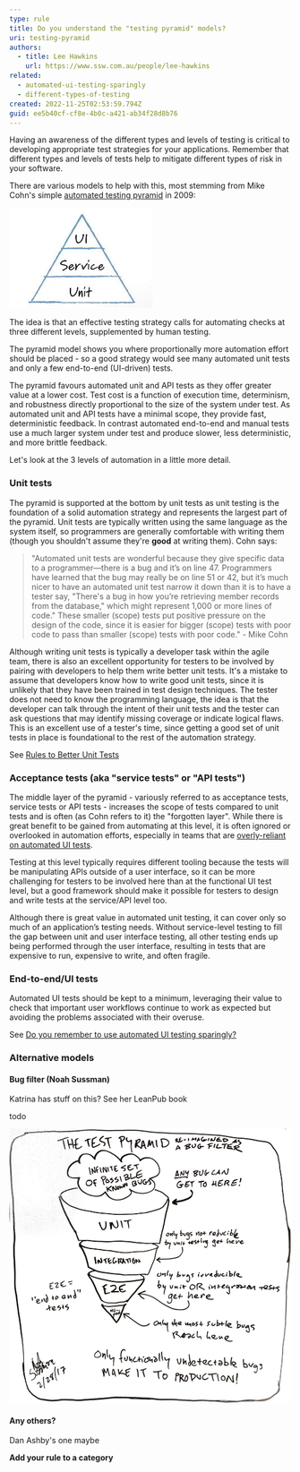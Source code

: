 ```yaml
---
type: rule
title: Do you understand the "testing pyramid" models?
uri: testing-pyramid
authors:
  - title: Lee Hawkins
    url: https://www.ssw.com.au/people/lee-hawkins
related:
  - automated-ui-testing-sparingly
  - different-types-of-testing
created: 2022-11-25T02:53:59.794Z
guid: ee5b40cf-cf8e-4b0c-a421-ab34f28d8b76
---
```

Having an awareness of the different types and levels of testing is critical to developing appropriate test strategies for your applications. Remember that different types and levels of tests help to mitigate different types of risk in your software.

There are various models to help with this, most stemming from Mike Cohn's simple [automated testing pyramid](https://www.mountaingoatsoftware.com/blog/the-forgotten-layer-of-the-test-automation-pyramid) in 2009:

![Figure: Mike Cohn's automated testing pyramid (2009)](test-pyramid-cohn.jpg)

<!--endintro-->

The idea is that an effective testing strategy calls for automating checks at three different levels, supplemented by human testing. 

The pyramid model shows you where proportionally more automation effort should be placed - so a good strategy would see many automated unit tests and only a few end-to-end (UI-driven) tests. 

The pyramid favours automated unit and API tests as they offer greater value at a lower cost. Test cost is a function of execution time, determinism, and robustness directly proportional to the size of the system under test. As automated unit and API tests have a minimal scope, they provide fast, deterministic feedback. In contrast automated end-to-end and manual tests use a much larger system under test and produce slower, less deterministic, and more brittle feedback. 

Let's look at the 3 levels of automation in a little more detail.

### Unit tests

The pyramid is supported at the bottom by unit tests as unit testing is the foundation of a solid automation strategy and represents the largest part of the pyramid. Unit tests are typically written using the same language as the system itself, so programmers are generally comfortable with writing them (though you shouldn't assume they're **good** at writing them). Cohn says:

> "Automated unit tests are wonderful because they give specific data to a programmer—there is a bug and it’s on line 47. Programmers have learned that the bug may really be on line 51 or 42, but it’s much nicer to have an automated unit test narrow it down than it is to have a tester say, "There's a bug in how you’re retrieving member records from the database," which might represent 1,000 or more lines of code." These smaller (scope) tests put positive pressure on the design of the code, since it is easier for bigger (scope) tests with poor code to pass than smaller (scope) tests with poor code." - Mike Cohn

Although writing unit tests is typically a developer task within the agile team, there is also an excellent opportunity for testers to be involved by pairing with developers to help them write better unit tests. It's a mistake to assume that developers know how to write good unit tests, since it is unlikely that they have been trained in test design techniques. The tester does not need to know the programming language, the idea is that the developer can talk through the intent of their unit tests and the tester can ask questions that may identify missing coverage or indicate logical flaws. This is an excellent use of a tester's time, since getting a good set of unit tests in place is foundational to the rest of the automation strategy.

See [Rules to Better Unit Tests](https://www.ssw.com.au/rules/rules-to-better-unit-tests)

### Acceptance tests (aka "service tests" or "API tests")

The middle layer of the pyramid - variously referred to as acceptance tests, service tests or API tests - increases the scope of tests compared to unit tests and is often (as Cohn refers to it) the "forgotten layer". While there is great benefit to be gained from automating at this level, it is often ignored or overlooked in automation efforts, especially in teams that are [overly-reliant on automated UI tests](URL).

Testing at this level typically requires different tooling because the tests will be manipulating APIs outside of a user interface, so it can be more challenging for testers to be involved here than at the functional UI test level, but a good framework should make it possible for testers to design and write tests at the service/API level too.

Although there is great value in automated unit testing, it can cover only so much of an application’s testing needs. Without service-level testing to fill the gap between unit and user interface testing, all other testing ends up being performed through the user interface, resulting in tests that are expensive to run, expensive to write, and often fragile.

### End-to-end/UI tests

Automated UI tests should be kept to a minimum, leveraging their value to check that important user workflows continue to work as expected but avoiding the problems associated with their overuse.

See [Do you remember to use automated UI testing sparingly?](URL)

### Alternative models

#### Bug filter (Noah Sussman)

Katrina has stuff on this? See her LeanPub book

todo

![Figure: Noah Sussman's bug filter model](bug-filter.jpg)

#### Any others?

Dan Ashby's one maybe

**Add your rule to a category**